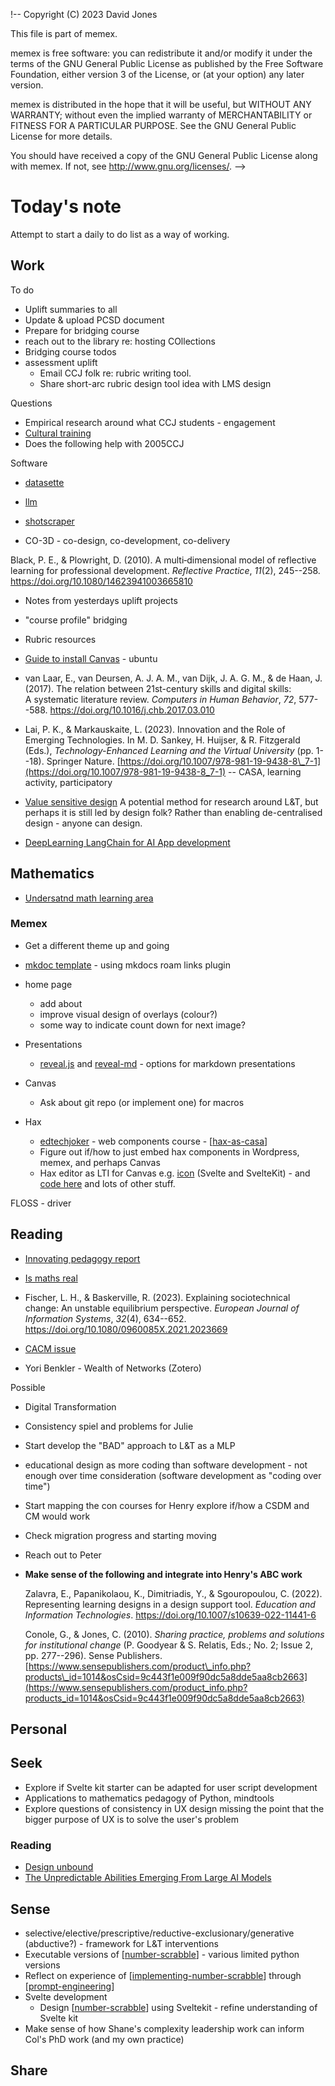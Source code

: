 !--
 Copyright (C) 2023 David Jones
 
 This file is part of memex.
 
 memex is free software: you can redistribute it and/or modify
 it under the terms of the GNU General Public License as published by
 the Free Software Foundation, either version 3 of the License, or
 (at your option) any later version.
 
 memex is distributed in the hope that it will be useful,
 but WITHOUT ANY WARRANTY; without even the implied warranty of
 MERCHANTABILITY or FITNESS FOR A PARTICULAR PURPOSE.  See the
 GNU General Public License for more details.
 
 You should have received a copy of the GNU General Public License
 along with memex.  If not, see <http://www.gnu.org/licenses/>.
-->

# Today's note 

Attempt to start a daily to do list as a way of working. 


## Work 

To do

- Uplift summaries to all 
- Update & upload PCSD document
- Prepare for bridging course
- reach out to the library re: hosting COllections
- Bridging course todos
- assessment uplift
  - Email CCJ folk re: rubric writing tool.
  - Share short-arc rubric design tool idea with LMS design

Questions

- Empirical research around what CCJ students - engagement  
- [Cultural training](https://bblearn.griffith.edu.au/webapps/blackboard/content/listContentEditable.jsp?content_id=_6823433_1&course_id=_102432_1)
- Does the following help with 2005CCJ 


Software

- [datasette](https://datasette.io/)
- [llm](https://github.com/simonw/llm)
- [shotscraper](https://github.com/simonw/shot-scraper)

- CO-3D - co-design, co-development, co-delivery

Black, P. E., & Plowright, D. (2010). A multi‐dimensional model of reflective learning for professional development. *Reflective Practice*, *11*(2), 245--258. <https://doi.org/10.1080/14623941003665810>

- Notes from yesterdays uplift projects
- "course profile" bridging
- Rubric resources

- [Guide to install Canvas](https://elearningevolve.com/blog/install-canvas-lms/) - ubuntu

- van Laar, E., van Deursen, A. J. A. M., van Dijk, J. A. G. M., & de Haan, J. (2017). The relation between 21st-century skills and digital skills: A systematic literature review. *Computers in Human Behavior*, *72*, 577--588. <https://doi.org/10.1016/j.chb.2017.03.010>


- Lai, P. K., & Markauskaite, L. (2023). Innovation and the Role of Emerging Technologies. In M. D. Sankey, H. Huijser, & R. Fitzgerald (Eds.), *Technology-Enhanced Learning and the Virtual University* (pp. 1--18). Springer Nature. [https://doi.org/10.1007/978-981-19-9438-8\_7-1](https://doi.org/10.1007/978-981-19-9438-8_7-1) -- CASA, learning activity, participatory

- [Value sensitive design](https://en.wikipedia.org/wiki/Value_sensitive_design) 
    A potential method for research around L&T, but perhaps it is still led by design folk? Rather than enabling de-centralised design - anyone can design.

- [DeepLearning LangChain for AI App development](https://learn.deeplearning.ai/langchain/lesson/1/introduction)
 
## Mathematics

- [Undersatnd math learning area](https://v9.australiancurriculum.edu.au/teacher-resources/understand-this-learning-area/mathematics)


### Memex
  - Get a different theme up and going
  - [mkdoc template](https://github.com/Jackiexiao/foam-mkdocs-template) - using mkdocs roam links plugin
  - home page 
    - add about
    - improve visual design of overlays (colour?)
    - some way to indicate count down for next image?

- Presentations 
  - [reveal.js](https://revealjs.com/) and [reveal-md](https://github.com/webpro/reveal-md) - options for markdown presentations

- Canvas 
  - Ask about git repo (or implement one) for macros 

- Hax
  - [edtechjoker](https://oer.hax.psu.edu/bto108/sites/edtechjoker/) - web components course - [[hax-as-casa]]
  - Figure out if/how to just embed hax components in Wordpress, memex, and perhaps Canvas
  - Hax editor as LTI for Canvas e.g. [icon](https://ranga-auaha-ako.github.io/canvas-icons/) (Svelte and SvelteKit) - and [code here](https://github.com/Ranga-Auaha-Ako/canvas-icons) and lots of other stuff.

FLOSS - driver 

## Reading

- [Innovating pedagogy report](https://www.open.ac.uk/blogs/innovating/?p=784)
- [Is maths real](https://www.amazon.com.au/Maths-Real-Questions-Mathematics-Deepest-ebook/dp/B0BB8FF8B2)
- Fischer, L. H., & Baskerville, R. (2023). Explaining sociotechnical change: An unstable equilibrium perspective. *European Journal of Information Systems*, *32*(4), 634--652. <https://doi.org/10.1080/0960085X.2021.2023669>

- [CACM issue](https://dl-acm-org.libraryproxy.griffith.edu.au/toc/cacm/2023/66/5)
- Yori Benkler - Wealth of Networks (Zotero)


Possible
- Digital Transformation
- Consistency spiel and problems for Julie
- Start develop the "BAD" approach to L&T as a MLP
- educational design as more coding than software development - not enough over time consideration (software development as "coding over time")
- Start mapping the con courses for Henry explore if/how a CSDM and CM would work
- Check migration progress and starting moving
- Reach out to Peter
- **Make sense of the following and integrate into Henry's ABC work**

	Zalavra, E., Papanikolaou, K., Dimitriadis, Y., & Sgouropoulou, C. (2022). Representing learning designs in a design support tool. *Education and Information Technologies*. <https://doi.org/10.1007/s10639-022-11441-6>

	Conole, G., & Jones, C. (2010). *Sharing practice, problems and solutions for institutional change* (P. Goodyear & S. Relatis, Eds.; No. 2; Issue 2, pp. 277--296). Sense Publishers. [https://www.sensepublishers.com/product\_info.php?products\_id=1014&osCsid=9c443f1e009f90dc5a8dde5aa8cb2663](https://www.sensepublishers.com/product_info.php?products_id=1014&osCsid=9c443f1e009f90dc5a8dde5aa8cb2663)


## Personal 

## Seek 

- Explore if Svelte kit starter can be adapted for user script development
- Applications to mathematics pedagogy of Python, mindtools
- Explore questions of consistency in UX design missing the point that the bigger purpose of UX is to solve the user's problem

### Reading

- [Design unbound](https://protect-au.mimecast.com/s/kvwoCL7rMYcPA4GkESqv3Xl?domain=ebookcentral-proquest-com.libraryproxy.griffith.edu.au)
- [The Unpredictable Abilities Emerging From Large AI Models](https://www.quantamagazine.org/the-unpredictable-abilities-emerging-from-large-ai-models-20230316/)

## Sense 

- selective/elective/prescriptive/reductive-exclusionary/generative (abductive?) - framework for L&T interventions
- Executable versions of [[number-scrabble]] - various limited python versions
- Reflect on experience of [[implementing-number-scrabble]] through [[prompt-engineering]]
- Svelte development 
  - Design [[number-scrabble]] using Sveltekit - refine understanding of Svelte kit 
- Make sense of how Shane's complexity leadership work can inform Col's PhD work (and my own practice)

## Share


[//begin]: # "Autogenerated link references for markdown compatibility"
[hax-as-casa]: ../sense/CASA/CASA/hax-as-casa "H-A-X as CASA?"
[number-scrabble]: ../sense/Representations/number-scrabble "Number Scrabble"
[implementing-number-scrabble]: ../sense/Representations/implementing-number-scrabble "Implementing number scrabble"
[prompt-engineering]: ../sense/AI/prompt-engineering "Prompt Engineering"
[//end]: # "Autogenerated link references"
